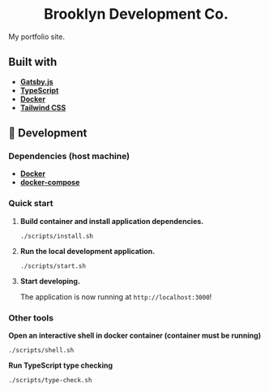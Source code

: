 <h1 align="center">
  Brooklyn Development Co.
</h1>

My portfolio site.

## Built with

- **[Gatsby.js](https://www.gatsbyjs.com/docs/)**
- **[TypeScript](https://www.typescriptlang.org/docs/)**
- **[Docker](https://docs.docker.com/)**
- **[Tailwind CSS](https://tailwindcss.com/docs/)**

## 🚀 Development

### Dependencies (host machine)

- **[Docker](https://docs.docker.com/)**
- **[docker-compose](https://docs.docker.com/compose/)**

### Quick start

1.  **Build container and install application dependencies.**

    ```shell
    ./scripts/install.sh
    ```

2.  **Run the local development application.**

    ```shell
    ./scripts/start.sh
    ```

3.  **Start developing.**

    The application is now running at `http://localhost:3000`!

### Other tools

**Open an interactive shell in docker container (container must be running)**

```shell
./scripts/shell.sh
```

**Run TypeScript type checking**

```shell
./scripts/type-check.sh
```
